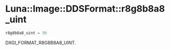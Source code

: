 # Luna::Image::DDSFormat::r8g8b8a8_uint

```c++
r8g8b8a8_uint = 30
```

DXGI_FORMAT_R8G8B8A8_UINT. 

